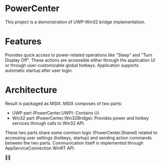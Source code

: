 # PowerCenter
This project is a demonstration of UWP-Win32 bridge implementation.

# Features
Provides quick access to power-related operations like "Sleep" and "Turn Display Off".
These actions are accessible either through the application UI or through user-customizable global hotkeys.
Application supports automatic startup after user login.

# Architecture
Result is packaged as MSIX. MSIX composes of two parts:<br />
- UWP part (PowerCenter.UWP): Contains UI.<br />
- Win32 part (PowerCenter.Win32Bridge): Provides power and hotkey services through calls to Win32 API.<br />

These two parts share some common logic (PowerCenter.Shared) related to accessing user settings (hotkeys, startup) 
and sending action commands between the two parts.
Communication itself is implemented through AppServiceConnection WinRT API.

🐱‍🏍
